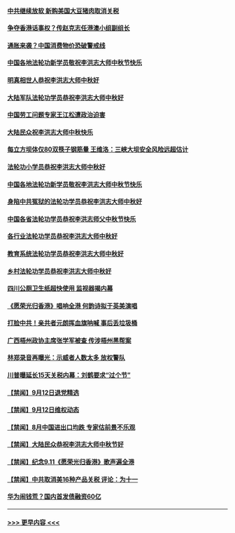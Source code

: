 #### [中共继续放软 新购美国大豆猪肉取消关税](../pages/prog204/a102664126.md?t=09131855) 
#### [争夺香港话事权？传赵克志任港澳小组副组长](../pages/prog204/a102664073.md?t=09131855) 
#### [通胀来袭？中国消费物价恐破警戒线](../pages/prog204/a102664108.md?t=09131855) 
#### [中国各地法轮功新学员敬祝李洪志大师中秋节快乐](../pages/prog204/a102663998.md?t=09131855) 
#### [明真相世人恭祝李洪志大师中秋好](../pages/prog204/a102663983.md?t=09131855) 
#### [大陆军队法轮功学员恭祝李洪志大师中秋好](../pages/prog204/a102663933.md?t=09131855) 
#### [中国劳工问题专家王江松遭政治迫害](../pages/prog204/a102663905.md?t=09131855) 
#### [大陆民众祝李洪志大师中秋快乐](../pages/prog204/a102663897.md?t=09131855) 
#### [每立方坝体仅80双筷子钢筋量 王维洛：三峡大坝安全风险远超估计](../pages/prog204/a102663439.md?t=09131855) 
#### [法轮功小学员恭祝李洪志大师中秋好](../pages/prog204/a102663865.md?t=09131855) 
#### [中国各地法轮功新学员敬祝李洪志大师中秋节快乐](../pages/prog204/a102663848.md?t=09131855) 
#### [身陷中共冤狱的法轮功学员恭祝李洪志大师中秋好](../pages/prog204/a102663837.md?t=09131855) 
#### [中国各省法轮功学员恭祝李洪志师父中秋节快乐](../pages/prog204/a102663771.md?t=09131855) 
#### [各行业法轮功学员恭祝李洪志大师中秋好](../pages/prog204/a102663808.md?t=09131855) 
#### [教育系统法轮功学员恭祝李洪志大师中秋好](../pages/prog204/a102663804.md?t=09131855) 
#### [乡村法轮功学员恭祝李洪志大师中秋好](../pages/prog204/a102663827.md?t=09131855) 
#### [四川公厕卫生纸超快使用 监视器揭内幕](../pages/prog204/a102663739.md?t=09131855) 
#### [《愿荣光归香港》唱响全港 何韵诗拟于英美演唱](../pages/prog204/a102663736.md?t=09131855) 
#### [打脸中共！亲共者元朗挥血旗呐喊 事后丢垃圾桶](../pages/prog204/a102663711.md?t=09131855) 
#### [广西梧州政协主席张学军被查  传涉梧州黑帮案](../pages/prog204/a102663713.md?t=09131855) 
#### [林郑录音再曝光：示威者人数太多 放权警队](../pages/prog204/a102663698.md?t=09131855) 
#### [川普曝延长15天关税内幕：刘鹤要求“过个节”](../pages/prog204/a102663663.md?t=09131855) 
#### [【禁闻】9月12日退党精选](../pages/prog204/a102663630.md?t=09131855) 
#### [【禁闻】9月12日维权动态](../pages/prog204/a102663632.md?t=09131855) 
#### [【禁闻】8月中国进出口均跌 专家估前景不乐观](../pages/prog204/a102663588.md?t=09131855) 
#### [【禁闻】大陆民众恭祝李洪志大师中秋节好](../pages/prog204/a102663555.md?t=09131855) 
#### [【禁闻】纪念9.11《愿荣光归香港》歌声遍全港](../pages/prog204/a102663523.md?t=09131855) 
#### [【禁闻】中共取消美16种产品关税 评论：为十一](../pages/prog204/a102663514.md?t=09131855) 
#### [华为闹钱荒？国内首发债融资60亿](../pages/prog204/a102663485.md?t=09131855) 

----
#### [ >>> 更早内容 <<< ](../indexes/prog204-earlier.md)
